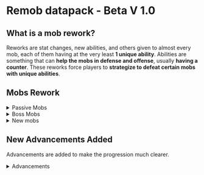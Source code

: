 # Remob datapack - Beta V 1.0
## What is a mob rework?

Reworks are stat changes, new abilities, and others given to almost every mob, each of them having at the very least **1 unique ability**. Abilities are something that can **help the mobs in defense and offense**, usually **having a counter**. These reworks force players to **strategize to defeat certain mobs with unique abilities**.

## Mobs Rework

<details>
<summary>Passive Mobs</summary>

## **Reworks done to passive mobs**

<details>
<summary>Allay Rework <img src="https://raw.githubusercontent.com/InventivetalentDev/minecraft-assets/1.21.9-rc1/assets/minecraft/textures/item/allay_spawn_egg.png" width="16"/>
</summary>
  
## **Allay (Regular Variant):**  
  - **Health:** ⬇ 20 → 10  
  - **Scale:** ⬆ 1 → 1.1  
  - **Abilities:**  
    - **Stuns(gives slowness X and glowing I for 3 seconds) all hostile mobs** in a 5 block radius **when hurt**.

</details>
<details>
<summary>Armadillo Rework <img src="https://raw.githubusercontent.com/InventivetalentDev/minecraft-assets/1.21.9-rc1/assets/minecraft/textures/item/armadillo_spawn_egg.png" width="16"/></summary>
  
## **Armadillo (Regular Variant):**  
  - **Scale:** ⬆ 1 → 1.4  
  - **Abilities:**  
    - **When in it's shell, gain resistance III and high knockback resistance**

</details>
<details>
<summary>Axolotl Rework <img src="https://raw.githubusercontent.com/InventivetalentDev/minecraft-assets/1.21.9-rc1/assets/minecraft/textures/item/axolotl_spawn_egg.png" width="16"/></summary>
  
## **Axolotl (Regular Variant):**  
  - **Scale:** ⬇ 1 → 0.85
  - **Attack:** ⬆ 2 → 3
  - **Changes:**  
    - Now hurts **every hostile** mobs.

</details>
<details>
<summary>Bat Rework <img src="https://raw.githubusercontent.com/InventivetalentDev/minecraft-assets/1.21.9-rc1/assets/minecraft/textures/item/bat_spawn_egg.png" width="16"/></summary>
  
## **Bat (Regular Variant)**  
- **Health:** ⬇ 6 → 5
- **Scale:** ⬆ 1 → 1.15  
- **Abilities:**  
  - **Steals item** in a 3 block radius.
  - Ride a **nearby arrows** making them sort of immune to arrows.


</details>
<details>
<summary>Camel Rework <img src="https://raw.githubusercontent.com/InventivetalentDev/minecraft-assets/1.21.9-rc1/assets/minecraft/textures/item/camel_spawn_egg.png" width="16"/></summary>
  
## **Camel (Regular Variant):**  
  - **Safe Fall Distance:** ⬆ 3 → 7
  - **Scale:** ⬆ 1 → 1.1
  - **Armor:** ⬆ 0 → 5
  - **Speed:** ⬇ 0.09 → 0.025
  - **Burning Time:** ⬇ 1 → 0.5
  - **Knockback Resistance:** ⬆ 0 → 0.5

</details>
<details>
<summary>Cat Rework <img src="https://raw.githubusercontent.com/InventivetalentDev/minecraft-assets/1.21.9-rc1/assets/minecraft/textures/item/cat_spawn_egg.png" width="16"/></summary>
  
## **Cat (Regular Variant)**  
- **Health:** ⬆ 10 → 12 
- **Speed:** ⬆ 0.3 → 0.325  
- **Abilities:**  
- Have a 75% of being hydrophobia, when it touches water, it will jump out and take a tiny damage
- Have a 65% of being picklephobia, when it touches sea pickle, it will jump out
- Spawns in different colour collar



</details>
<details>
<summary>Chicken Rework <img src="https://raw.githubusercontent.com/InventivetalentDev/minecraft-assets/1.21.9-rc1/assets/minecraft/textures/item/chicken_spawn_egg.png" width="16"/></summary>

## **Cold Chicken (Cold Variant):**  
  - **Scale:** ⬆ 1 → 1.1  
  - **Speed:** ⬇ 0.25 → 0.225  
  - **Armor:** ⬆ 2 Armor Points 
  - **Drops:** **Less meat, more feathers** than a regular chicken.  
  - **Description:** **Adapted to cold environments**, it has a **thicker body and dense feathers** for insulation, making it **bulkier and slower** but more resistant to damage.  

## **Regular Chicken:**  
  - **Armor:** 1 Armor Point  

## **Warm Chicken (Warm Variant):**  
  - **Scale:** ⬇ 1 → 0.9  
  - **Speed:** ⬆ 0.25 → 0.275  
  - **Armor:** ⬇ 0 Armor Points 
  - **Drops:** **Fewer feathers** than a regular chicken, but has a **small chance to drop cooked meat** due to natural heat retention.  
  - **Description:** **Adapted to warm climates**, it has **less feather coverage and a leaner body**, making it **faster and more fragile**, but more efficient in producing cooked meat.  
  - **Abilities:** ***Moves faster** due to adaptation to warm climates.
</details>
<details>
<summary>Copper Golem <img src="https://raw.githubusercontent.com/InventivetalentDev/minecraft-assets/1.21.9-rc1/assets/minecraft/textures/item/copper_golem_spawn_egg.png" width="16"/></summary>
 
## **Copper Golem**  
  - **Health:** ⬆ 12 → 20
  - **Speed:** ⬇ 0.2 → 0.15 - 0.075 (The more oxidied, the slower it moves)
  - **Knockback Resistance:** ⬆ 0 → 3 
  - **Burning Time:** ⬇ 1 → 0 
  - **Fall Damage Multiplier:** ⬇ 1 → 0 
  - **Abilities:**
    - When **struck by lightning**, becomes **charge** and **gains permanent speed II**, also becomes **permanently becomes the unaffected weather state**.
    - When **hurt**, **gains regeneration I for 2 seconds**.
    - Immune to **poison, fall damage, burning, and powder snow**.

## **Small Copper Golem**  
  - **Health:** ⬇ 12 → 10
  - **Speed:** ⬇ 0.2 → 0.1 - 0.005 (The more oxidied, the slower it moves)
  - **Scale:** ⬇ 1 → 0.4 
  - **Equipment**: Copper Lantern(Based on their weathering state)
  - **Abilities:**
    - When **struck by lightning**, becomes **charge** and **gains permanent speed II**, also becomes **permanently becomes the unaffected weather state**.
    - When **hurt**, **gains regeneration I for 2 seconds**.
    - Immune to **poison, fall damage, burning, and powder snow**.
    - Can sometimes be found in **chest** in **trial chambers.**

</details>
<details>
<summary>Cow Rework <img src="https://raw.githubusercontent.com/InventivetalentDev/minecraft-assets/1.21.9-rc1/assets/minecraft/textures/item/cow_spawn_egg.png" width="16"/></summary>

## **Cold Cow (Cold Variant):**  
  - **Scale:** ⬆ 1 → 1.1  
  - **Speed:** ⬇ 0.25 → 0.225  
  - **Armor:** ⬆ 2 Armor Points 
  - **Drops:** **Less meat, but drops String and more Leather** due to its thick fur.  
  - **Description:** **Adapted to cold climates**, it has **thicker fur**, making it **more resistant to damage but slower**. Its dense coat provides **extra leather and string** when harvested.  

## **Regular Cow:**  
  - **Armor:** 1 Armor Point   

## **Warm Cow (Warm Variant):**  
  - **Scale:** ⬇ 1 → 0.9  
  - **Speed:** ⬆ 0.25 → 0.275  
  - **Armor:** ⬇ 0 Armor Points  
  - **Drops:** **More meat, but less leather** due to having less fur and a **small chance to drop cooked meat** due to natural heat retention.  
  - **Description:** **Adapted to warm climates**, it has **a leaner body and thinner skin**, making it **faster but more fragile**. Produces **more meat** since it stores energy differently.
</details>
<details>
<summary>Happy Ghast Rework <img src="https://raw.githubusercontent.com/InventivetalentDev/minecraft-assets/1.21.9-rc1/assets/minecraft/textures/item/happy_ghast_spawn_egg.png" width="16"/></summary>

## **Happy Ghast (Regular Variant):** 
  - **Scale:** ⬆ 1 → 1.25  
  - **Knockback Resistance:** ⬆ 0 → 1 
  - **Abilities:**  
    - When on fire, **evaporates it**.

</details>
<details>
<summary>Horse Rework <img src="https://raw.githubusercontent.com/InventivetalentDev/minecraft-assets/1.21.9-rc1/assets/minecraft/textures/item/horse_spawn_egg.png" width="16"/></summary>

## **Horse (Regular Variant):**  
  - **Health:** Variable (Unchanged)  
  - **Speed:** Variable (Unchanged)  
  - **Safe Fall Distance:** ⬆ 3 → 6  
- **Abilities:**  
    - When hurt, **gains Speed I for 30 seconds,** allowing players to temporarily ride faster.

## **Pony (Rare Variant – 1% Spawn Chance):**  
  - **Health**: ⬇ 6  
  - **Speed**: ⬇ 0.2  
  - **Safe Fall Distance:** ⬆ 3 → 10  
  - **Gravity:** ⬇ 0.08 → 0.06 (Falls slower, 75% of normal gravity)  
  - **Scale:** ⬇ 1 → 0.55
  - **Jump Strength:** 1 (Jumps very high up) 
- **Abilities:**  
    - When hurt, **gains Speed I for 30 seconds**.

## **Skeleton Horse(Skeleton has 1% of riding it):**  
  - **Health:** ⬇ 15 → 10  
  - **Speed:** ⬆ 0.3 → 0.4  
  - **Water Movement Efficiency:** ⬆ 0 → 0.5 (Moves faster in water)  
  - **Safe Fall Distance:** ⬆ 3 → 6  
  - **Scale:** ⬇ 1 → 0.75  

 - **Abilities:**  
    - When hurt, **gains Speed II for 15 seconds**. 

## **Zombie Horse(Zombie has 1% of riding it):**  
  - **Health:** ⬆ 15 → 35  
  - **Speed:** ⬇ 0.2 → 0.175  
  - **Safe Fall Distance:** ⬆ 3 → 6  
  - **Scale:** ⬆ 1 → 1.25 

 - **Abilities:**  
    - When hurt, gains **Regeneration I for 3 seconds.**  
</details>
<details>
<summary>Pig Rework <img src="https://raw.githubusercontent.com/InventivetalentDev/minecraft-assets/1.21.9-rc1/assets/minecraft/textures/item/pig_spawn_egg.png" width="16"/></summary>

## **Cold Pig (Cold Variant):**  
  - **Scale:** ⬆ 1 → 1.05 
  - **Speed:** ⬇ 0.2 → 0.19  
  - **Armor:** ⬆ 2 Armor Points 
  - **Drops:** **Less meat, but drops String and more Leather** due to its thick fur.  
  - **Description:** **Adapted to cold climates**, it has **thicker fur**, making it **more resistant to damage but slower**. It's dense coat provides **extra fur(drops as string)** when harvested.  

## **Regular Pig:**  
  - **Armor:** 1 Armor Point   

## **Warm Pig (Warm Variant):**  
  - **Scale:** ⬇ 1 → 0.95  
  - **Speed:** ⬆ 0.2 → 0.21  
  - **Armor:** ⬇ 0 Armor Points  
  - **Drops:** **More meat, but less leather** due to having less fur and a **small chance to drop cooked meat** due to natural heat retention.  
  - **Description:** **Adapted to warm climates**, it has **a leaner body and thinner skin**, making it **faster but more fragile**. Produces **more meat** since it stores energy differently.
</details>
<details>
<summary>Sheep Rework <img src="https://raw.githubusercontent.com/InventivetalentDev/minecraft-assets/1.21.9-rc1/assets/minecraft/textures/item/sheep_spawn_egg.png" width="16"/></summary>
  
## **Sheep (Regular Variant)**  
- **Rework:**  
  - Has a **1 in 512 chance** to spawn with the name **"jeb_"**.

</details>
<details>
<summary>Sniffer Rework <img src="https://raw.githubusercontent.com/InventivetalentDev/minecraft-assets/1.21.9-rc1/assets/minecraft/textures/item/sniffer_spawn_egg.png" width="16"/></summary>
  
## **Sniffer (Regular Variant)**  
- **Health:** ⬆ 14 → 100  
- **Armor:** ⬆ 0 → 10  
- **Armor Toughness:** ⬆ 0 → 5  
- **Speed:** ⬆ 0.1 → 0.15  
- **Scale:** ⬆ 1 → 2  
- **Abilities:**  
  - **Infinite regeneration I** (Constantly regenerates health over time).  

</details>
<details>
<summary>Snow Golem Rework <img src="https://raw.githubusercontent.com/InventivetalentDev/minecraft-assets/1.21.9-rc1/assets/minecraft/textures/item/snow_golem_spawn_egg.png" width="16"/></summary>
  
## **Snow Golem (Regular Variant)**  

- **Health:** ⬆ 4 → 40  
- **Speed:** ⬇ 0.2 → 0.175  
- **Armor:** ⬆ 0 → 8  
- **Armor Toughness:** ⬆ 0 → 4  
- **Scale:** ⬆ 1 → 1.25  

- **Abilities:**  
  - **Explodes on death**, damaging entities within a **7.5-block radius** (closer entities take **1-5 damage**).  
  - Explosion on death **inflicts Slowness X for 5 seconds** and **Slowness I for 30 seconds** on all entities in a 7.5 block radius.  
  - **Permanently has Frost Walker I**, allowing it to freeze water when moving.
  - Inflicts Slowness X to all entities in a 5 block radius for 3 seconds when it's carved pumpkin are sheared, also remove all armor points.

</details>
<details>
<summary>Squids Rework <img src="https://raw.githubusercontent.com/InventivetalentDev/minecraft-assets/1.21.9-rc1/assets/minecraft/textures/item/squid_spawn_egg.png" width="16"/></summary>
  
## **Squid (Regular Variant)**  
- **Health:** ⬇ 10 → 4  
- **Scale:** ⬇ 1 → 0.4  
- **Abilities:**  
  - When hurt, sprays **ink**, affecting all entities **within a 2-block radius**:  
    - **Blindness II (15 seconds)**  
    - **Slowness II (5 seconds)**  

## **Glow Squid (Variant)**  
- **Health:** ⬇ 10 → 4  
- **Scale:** ⬇ 1 → 0.4  
- **Abilities:**  
  - When hurt, sprays **glowing ink**, affecting all entities **within a 2-block radius**:  
    - **Glowing I (5 seconds)**  
    - **Slowness II (5 seconds)**  

</details>
<details>
<summary>Strider Rework <img src="https://raw.githubusercontent.com/InventivetalentDev/minecraft-assets/1.21.9-rc1/assets/minecraft/textures/item/strider_spawn_egg.png" width="16"/></summary>
  
 ## **Strider Size Variants**  

| **Variant** | **Health** | **Speed** | **Scale** |  
|------------|-----------|-----------|------------|  
| **Nano** | **4** | **0.55** | **0.25** |  
| **Micro** | **8** | **0.35** | **0.5** |  
| **Mini** | **14** | **0.275** | **0.75** |  
| **Standard** | **18** | **0.2** | **1** |  
| **Large** | **24** | **0.15** | **1.35** |  
| **Giant** | **48** | **0.125** | **1.75** |  
| **Terra** | **64** | **0.1** | **2.25** |  
- **Abilities:**  
  - When damaged, **gain speed I for 25 seconds**.
  - Has more **knockback resistance**.

</details>
<details>
<summary>Turtle Rework <img src="https://raw.githubusercontent.com/InventivetalentDev/minecraft-assets/1.21.9-rc1/assets/minecraft/textures/item/turtle_spawn_egg.png" width="16"/></summary>
  
## **Turtle (Regular Variant)**  
- **Health:** ⬇ 30 → 20  
- **Armor:** ⬆ 0 → 15  
- **Armor Toughness:** ⬆ 0 → 10  
- **Speed:** ⬇ 0.25 → 0.15  
- **Scale:** ⬆ 1 → 1.15  
- **Knockback Resistance:** ⬆ 0 → 2
- **Abilities:**  
  - Turtle now deflect projectiles.


</details>
<details>
<summary>Villager Rework <img src="https://raw.githubusercontent.com/InventivetalentDev/minecraft-assets/1.21.9-rc1/assets/minecraft/textures/item/villager_spawn_egg.png" width="16"/></summary>

<details>
<summary>Armorer Trade Rework</summary>

### Novice – Extra Slot (25% Chance for each item)

| Item Wanted | Item Given | Price Multiplier | Villager XP |
|-------------|------------|------------------|-------------|
| 3 × ![Emerald](https://raw.githubusercontent.com/InventivetalentDev/minecraft-assets/1.21.9-rc1/assets/minecraft/textures/item/emerald.png) Emerald | ![Copper Helmet](https://raw.githubusercontent.com/InventivetalentDev/minecraft-assets/1.21.9-rc1/assets/minecraft/textures/item/copper_helmet.png) Copper Helmet | 0.1 | 1.5 |
| 5 × ![Emerald](https://raw.githubusercontent.com/InventivetalentDev/minecraft-assets/1.21.9-rc1/assets/minecraft/textures/item/emerald.png) Emerald | ![Copper Chestplate](https://raw.githubusercontent.com/InventivetalentDev/minecraft-assets/1.21.9-rc1/assets/minecraft/textures/item/copper_chestplate.png) Copper Chestplate | 0.1 | 1.5 |
| 4 × ![Emerald](https://raw.githubusercontent.com/InventivetalentDev/minecraft-assets/1.21.9-rc1/assets/minecraft/textures/item/emerald.png) Emerald | ![Copper Leggings](https://raw.githubusercontent.com/InventivetalentDev/minecraft-assets/1.21.9-rc1/assets/minecraft/textures/item/copper_leggings.png) Copper Leggings | 0.1 | 1.5 |
| 2 × ![Emerald](https://raw.githubusercontent.com/InventivetalentDev/minecraft-assets/1.21.9-rc1/assets/minecraft/textures/item/emerald.png) Emerald | ![Copper Boots](https://raw.githubusercontent.com/InventivetalentDev/minecraft-assets/1.21.9-rc1/assets/minecraft/textures/item/copper_boots.png) Copper Boots | 0.1 | 1.5 |


### Apprentice – Extra Slot (33% Chance for each item)

| Item Wanted | Item Given | Price Multiplier | Villager XP |
|-------------|------------|------------------|-------------|
| 8 × ![Emerald](https://raw.githubusercontent.com/InventivetalentDev/minecraft-assets/1.21.9-rc1/assets/minecraft/textures/item/emerald.png) Emerald | ![Copper Horse Armor](https://raw.githubusercontent.com/InventivetalentDev/minecraft-assets/1.21.9-rc1/assets/minecraft/textures/item/copper_horse_armor.png) Copper Horse Armor | 0.2 | 3 |
| 12 × ![Emerald](https://raw.githubusercontent.com/InventivetalentDev/minecraft-assets/1.21.9-rc1/assets/minecraft/textures/item/emerald.png) Emerald | ![Iron Horse Armor](https://raw.githubusercontent.com/InventivetalentDev/minecraft-assets/1.21.9-rc1/assets/minecraft/textures/item/iron_horse_armor.png) Iron Horse Armor | 0.2 | 3 |
| 15 × ![Emerald](https://raw.githubusercontent.com/InventivetalentDev/minecraft-assets/1.21.9-rc1/assets/minecraft/textures/item/emerald.png) Emerald | ![Golden Horse Armor](https://raw.githubusercontent.com/InventivetalentDev/minecraft-assets/1.21.9-rc1/assets/minecraft/textures/item/golden_horse_armor.png) Golden Horse Armor | 0.2 | 3 |


### Journeyman – Extra Slot (25% Chance for each item)

| Item Wanted | Item Given | Price Multiplier | Villager XP |
|-------------|------------|------------------|-------------|
| 10 × ![Emerald](https://raw.githubusercontent.com/InventivetalentDev/minecraft-assets/1.21.9-rc1/assets/minecraft/textures/item/emerald.png) Emerald | ![Copper Helmet](https://raw.githubusercontent.com/InventivetalentDev/minecraft-assets/1.21.9-rc1/assets/minecraft/textures/item/copper_helmet.png) Masterwork Copper Helmet | 100 | 5 |
| 16 × ![Emerald](https://raw.githubusercontent.com/InventivetalentDev/minecraft-assets/1.21.9-rc1/assets/minecraft/textures/item/emerald.png) Emerald | ![Copper Chestplate](https://raw.githubusercontent.com/InventivetalentDev/minecraft-assets/1.21.9-rc1/assets/minecraft/textures/item/copper_chestplate.png) Masterwork Copper Chestplate | 100 | 5 |
| 13 × ![Emerald](https://raw.githubusercontent.com/InventivetalentDev/minecraft-assets/1.21.9-rc1/assets/minecraft/textures/item/emerald.png) Emerald | ![Copper Leggings](https://raw.githubusercontent.com/InventivetalentDev/minecraft-assets/1.21.9-rc1/assets/minecraft/textures/item/copper_leggings.png) Masterwork Copper Leggings | 100 | 5 |
| 8 × ![Emerald](https://raw.githubusercontent.com/InventivetalentDev/minecraft-assets/1.21.9-rc1/assets/minecraft/textures/item/emerald.png) Emerald | ![Copper Boots](https://raw.githubusercontent.com/InventivetalentDev/minecraft-assets/1.21.9-rc1/assets/minecraft/textures/item/copper_boots.png) Masterwork Copper Boots | 100 | 5 |



</details>

</details>
<details>
<summary>Wandering Trader Rework <img src="https://raw.githubusercontent.com/InventivetalentDev/minecraft-assets/1.21.9-rc1/assets/minecraft/textures/item/wandering_trader_spawn_egg.png" width="16"/></summary>
  
## **Wandering Trader (Regular Variant)**  
**Abilities:**  
- Has a chance to **sell Mob Plushies**, which are small decorative items representing different mobs or characters.  
- When health is **below 10**, it drops a **Speed II Potion**, allowing it to escape danger.
- Can now **sell chest containing loot** from various structures, and even their own **loot crate.**
- Now can be **located through the locator bar**, represented with a bowtie icon.

</details>
</details>



<details>
<summary>Boss Mobs</summary>
<details>
<summary>Wither Rework - Hell Wither</summary>
  
# Hell Wither

**Role**: Boss  
**Health**: 600 HP  
**Phases**: 2 
**Immunities**: 

---

## Description
Hell Wither is an upgraded version of a regular wither with more health, **Making a more difficult and enjoyable battle** with "phases" to really emphasize the **feeling of a boss battle.**


## 🌀 Phase Breakdown

### **Phase 1:  (100% → 50%)**
- Has a 15% chance to summon a **small wither skeleton on a wither skull** with **3 seconds of invulnnarability**(to prevent them of dying from the explosion damage.
- When damaged, explodes.

### **Phase 2:  (≤ 50%)**
- Summons a wither miniboss and posses it, defeat it and the wither will go to his invul state then explode heavily.

---

## Wither Miniboss


</details>
</details>


<details>
<summary>New mobs</summary>
  
## New Mobs
Introducing **"New Mobs"** to fill in the gaps left by existing ones, adding unique roles and strategic depth to gameplay. All the **guides on how to beat**, and **what it can do** is already listed below

<details>
<summary>Observer</summary>
 
## **Observer**  

**Stats:** 
- **Health:** 50
- **Attack Damage:** 0 
- **Movement Speed:** 0.35
   
**Spawns:**  
Spawning with the **chance of replacing vindicator and pillager**(2% for both)  

**Purpose:**  
Serves as a **tank** and **support** in the **illagers family**. Bonus: Adds the lore that illagers uses machinary and magics.

**Counter(s):**  
- **Boats** and other things that can trap it into place.
- **Ignore it** until all the other illagers are defeated.

**Abilities:**  
- **Immune to projectile.**
- When health is **below 25**, the face becomes activated and **increase the attack to 6 and slows down.**
- Give nearby pillager and vindicator buffes(**speed II and strength I respectively for 30 seconds**) **when health is below 25.**
- Explodes on defeat with a burst of smoke which gives slowness II and blidness I for 20 seconds to all entities(except illagers) in a 5 block radius.


</details>
<details>
<summary>Haunted Armor</summary>
 
## **Haunted Armor**  

**Stats:** 
- **Health:** 15 hits
- **Attack Damage:** 10
- **Movement Speed:** 0.15
   
**Spawns:**  
Spawning in the end

**Purpose:**  
Serves as a **tank** and **pressure** to fill the gaps in the end. Bonus: Adds the lore that the end has souls too.

**Counter(s):**  
- **Boats** and other things that can trap it into place.
- **Defeat it with your fist**, since the damage dealt doesn't matter, only the ammount of hits that does.

**Abilities:**  
- **Immune to fire and any poison effects.**
- When hurt, becomes **invulnerable** for 1 second.
- Spawns with different armor piece, each armor gives special attributes, the higher the armor tier, the higher the ability, so netherite is higher than diamond.
- Armor attributes:
- Helmet: Scale, from 1 - 0.75
- Body: Knockback resistance, from 0.25 - 1
- Leggings: Follow Range, from 12 - 20
- Boots: Safe fall distance, 3 - 7
</details>
</details>


## New Advancements Added
Advancements are added to make the progression much clearer.
 <details>
<summary>Advancements</summary>
  
| **Name** | **Descrition** | **Frame** | **Objective** |  
|------------|-----------|-----------|------------|  
| **Who Lives in a Monument Under the Sea** | **Find an ocean monument, maybe find out who lives there** | **Goal** | **Go to an ocean monument.** |  
| **Retired for Good** | **Kill an elder guardian, make it retired for good** | **Challenge** | **Kill an elder guardian** |  
| **Collectibles** | **Buy a plush from a wandering trader, beware that those items are very addictive** | **Task** | **Buy a plush from a wandering trader** |  
| **Into the Plushiverse** | **Break the fourth wall by buying a plush from another universe, sold by wandering traders in the end** | **Goal** | **Buy a non-minecraft plush from a wandering trader in the end** |  
| **Not a King, He's a Legend** | **Technoblade never dies** | **Challenge** | **Buy a technoblade plush from a wandering trader** |  
| **Plush the Limit** | **Buy all available plush from the wandering trader** | **Challenge** | **Buy all 19 variant of mob plushie(very hard and frustrating)** |  
| **The Hamborgini** | **Ride a pig using a saddle and a carot on a stick to control it** | **Task** | **Saddle then mount a pig** | 
| **Do You Want to Build a Snowman** | **Build a snow golem, and also ask your friend to join(if you have one)** | **Task** | **Build a snow golem** | 
| **That's all folks** | **Defeat an illusioner in a raid or mansion** | **Task** | **Kill an illusioner** | 
| **The Vanishing treatment..** | **Take down a phantom, and hope that it won't pick you up** | **Task** | **Kill a phantom** | 
| **Painful Harmony** | **Play a music disc near a warden, just know that it won't be happy hearing that** | **Goal** | **Play a jukebox near a warden** | 
| **Semi-mutualistic Relation** | **Kill a ghast in the nether and free it's soul, though it seems that it's soul is still aggressive** | **Task** | **Kill a ghast, but not in the overworld.** | 
| **With Great Power..** | **Get an ender pearl from an enderman or chest** | **Task** | **Get an enderpearl** | 
| **Comes Great Risks** | **Use an ender pearl to reposition quickly — just remember to land safely.** | **Task** | **Use an enderpearl** | 
| **Mutualistic Parasite** | **Kill an endermite that... can ride enderman?** | **Task** | **Kill an endermite** | 
| **Obvious Surveillance** | **Defeat an observer and make it stop observing you** | **Task** | **Kill an observer(new mob found in illagers family)** | 
| **Big Bad Brute** | **Strategically defeat a piglin brute in the bastion remnant** | **Task** | **Kill a piglin brute** | 
| **Box of Suprises** | **Pick a fight with a colored shulker, just hope your luck won't turn on you** | **Goal** | **Kill a shulker** |
| **Into the Air** | **Relive a Breeze of its rod, try parrying its wind charge first** | **Task** | **Get a breeze rod** | 
| **Let's go Looting** | **Obtain a wandering trader loot crate from a wandering trader** | **Challenge** | **Get a wandering trader loot crate from a wandering trader(15% to have that trade)** |
| **One last trick** | **Defeat an evoker, while he got many tricks up his sleeve, it's not enough to save him.** | **Goal** | **Kill an evoker** |
| **Wanderful Trade** | **Trade with a wandering trader** | **Task** | **Trade with a wandering trader** |
</details>
